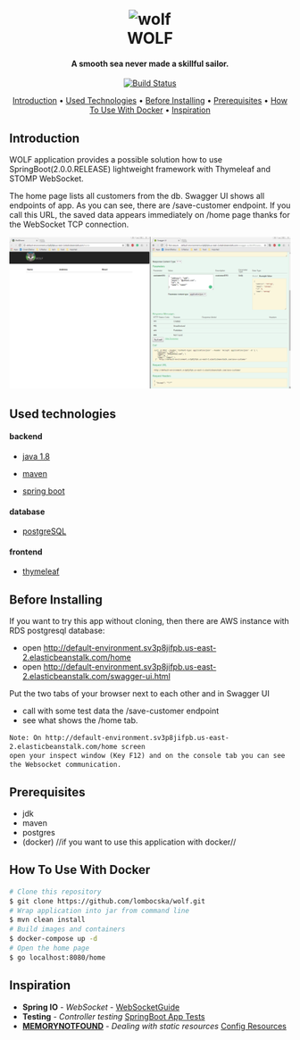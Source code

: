 <h1 align="center">
  <br>
  <img src="https://image.flaticon.com/icons/svg/714/714005.svg" alt="wolf" width="200">
  <br>
  WOLF
  <br>
</h1>

<h4 align="center">A smooth sea never made a skillful sailor.</h4>

<div align="center">
<!-- Build Status -->
  <a href="https://travis-ci.org/lombocska/wolf">
    <img src="https://travis-ci.org/lombocska/wolf.svg?branch=master"
      alt="Build Status" />
  </a>
</div>

<p align="center">
  <a href="#introduction">Introduction</a> •
  <a href="#used-technologies">Used Technologies</a> •
  <a href="#before-installing">Before Installing</a> •
  <a href="#prerequisites">Prerequisites</a> •
  <a href="#how-to-use-with-docker">How To Use With Docker</a> •
  <a href="#inspiration">Inspiration</a>
</p>

## Introduction

WOLF application provides a possible solution how to use SpringBoot(2.0.0.RELEASE) lightweight 
framework with Thymeleaf and STOMP WebSocket.


The home page lists all customers from the db.
Swagger UI shows all endpoints of app. As you can see, there are /save-customer endpoint. 
If you call this URL, the saved data appears immediately on /home page thanks for the WebSocket TCP connection.

![GIF](/documentation/resources/working.gif)


## Used technologies

#### backend

- [java 1.8](http://www.oracle.com/technetwork/java/javase/downloads/jdk8-downloads-2133151.html)

- [maven](https://maven.apache.org/install.html)

- [spring boot](https://spring.io/)

#### database

- [postgreSQL](https://www.postgresql.org/)

#### frontend

- [thymeleaf](https://www.thymeleaf.org/)


## Before Installing

If you want to try this app without cloning, then there are AWS instance with RDS postgresql database:

- open http://default-environment.sv3p8jifpb.us-east-2.elasticbeanstalk.com/home
- open http://default-environment.sv3p8jifpb.us-east-2.elasticbeanstalk.com/swagger-ui.html

Put the two tabs of your browser next to each other and in Swagger UI 
- call with some test data the /save-customer endpoint
- see what shows the /home tab.

```
Note: On http://default-environment.sv3p8jifpb.us-east-2.elasticbeanstalk.com/home screen
open your inspect window (Key F12) and on the console tab you can see the Websocket communication.

```

## Prerequisites

- jdk
- maven
- postgres
- (docker) //if you want to use this application with docker//


## How To Use With Docker

```bash
# Clone this repository
$ git clone https://github.com/lombocska/wolf.git
# Wrap application into jar from command line
$ mvn clean install
# Build images and containers
$ docker-compose up -d
# Open the home page
$ go localhost:8080/home
```

## Inspiration

* **Spring IO** - *WebSocket* - [WebSocketGuide](https://spring.io/guides/gs/messaging-stomp-websocket/)
* **Testing** - *Controller testing* [SpringBoot App Tests](https://spring.io/guides/gs/testing-web/)
* **[MEMORYNOTFOUND](https://memorynotfound.com/)** - *Dealing with static resources* [Config Resources](https://memorynotfound.com/adding-static-resources-css-javascript-images-thymeleaf/)
